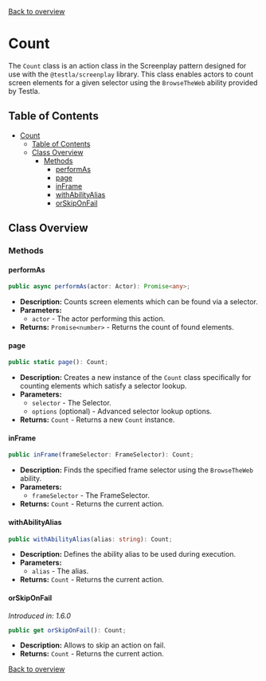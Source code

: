 [Back to overview](../../screenplay_elements.md)

# Count

The `Count` class is an action class in the Screenplay pattern designed for use with the `@testla/screenplay` library. This class enables actors to count screen elements for a given selector using the `BrowseTheWeb` ability provided by Testla.

## Table of Contents

- [Count](#count)
  - [Table of Contents](#table-of-contents)
  - [Class Overview](#class-overview)
    - [Methods](#methods)
      - [performAs](#performas)
      - [page](#page)
      - [inFrame](#inframe)
      - [withAbilityAlias](#withabilityalias)
      - [orSkipOnFail](#orskiponfail)

## Class Overview

### Methods

#### performAs

```typescript
public async performAs(actor: Actor): Promise<any>;
```

- **Description:** Counts screen elements which can be found via a selector.
- **Parameters:**
  - `actor` - The actor performing this action.
- **Returns:** `Promise<number>` - Returns the count of found elements.

#### page

```typescript
public static page(): Count;
```

- **Description:** Creates a new instance of the `Count` class specifically for counting elements which satisfy a selector lookup.
- **Parameters:**
  - `selector` - The Selector.
  - `options` (optional) - Advanced selector lookup options.
- **Returns:** `Count` - Returns a new `Count` instance.

#### inFrame

```typescript
public inFrame(frameSelector: FrameSelector): Count;
```

- **Description:** Finds the specified frame selector using the `BrowseTheWeb` ability.
- **Parameters:**
  - `frameSelector` - The FrameSelector.
- **Returns:** `Count` - Returns the current action.

#### withAbilityAlias

```typescript
public withAbilityAlias(alias: string): Count;
```

- **Description:** Defines the ability alias to be used during execution.
- **Parameters:**
  - `alias` - The alias.
- **Returns:** `Count` - Returns the current action.

#### orSkipOnFail

*Introduced in: 1.6.0*

```typescript
public get orSkipOnFail(): Count;
```

- **Description:** Allows to skip an action on fail.
- **Returns:** `Count` - Returns the current action.

[Back to overview](../../screenplay_elements.md)